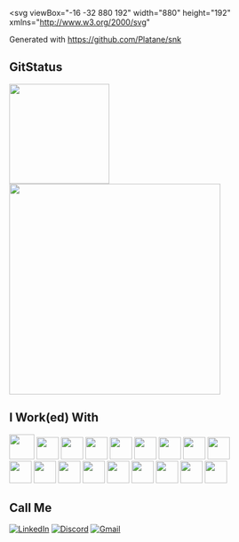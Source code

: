 <svg
  viewBox="-16 -32 880 192"
  width="880"
  height="192"
  xmlns="http://www.w3.org/2000/svg"
>
  <desc>Generated with https://github.com/Platane/snk</desc>
  <style>
    :root{
      --cb:#1b1f230a
      ;--cs:green
      ;--ce:transparent
      ;--c0:red
      ;--c1:#ff00c3
      ;--c2:#a900d3
      ;--c3:#008cf8
      ;--c4:#00f8a1
    }
    .c{
    shape-rendering:geometricPrecision;fill:var(--ce);stroke-width:1px;stroke:var(--cb);animation:none
    13100ms linear infinite;width:12px;height:12px}@keyframes c0{
    10.68%{
    fill:var(--c1)}10.7%,100%{
    fill:var(--ce)}}.c.c0{
    fill:var(--c1);animation-name:c0}@keyframes c1{
    40.45%{
    fill:var(--c2)}40.47%,100%{
    fill:var(--ce)}}.c.c1{
    fill:var(--c2);animation-name:c1}@keyframes c2{
    39.68%{
    fill:var(--c1)}39.7%,100%{
    fill:var(--ce)}}.c.c2{
    fill:var(--c1);animation-name:c2}@keyframes c3{
    60.3%{
    fill:var(--c4)}60.32%,100%{
    fill:var(--ce)}}.c.c3{
    fill:var(--c4);animation-name:c3}@keyframes c4{
    50.37%{
    fill:var(--c3)}50.39%,100%{
    fill:var(--ce)}}.c.c4{
    fill:var(--c3);animation-name:c4}@keyframes c5{
    51.9%{
    fill:var(--c4)}51.92%,100%{
    fill:var(--ce)}}.c.c5{
    fill:var(--c4);animation-name:c5}@keyframes c6{
    52.66%{
    fill:var(--c4)}52.68%,100%{
    fill:var(--ce)}}.c.c6{
    fill:var(--c4);animation-name:c6}@keyframes c7{
    45.79%{
    fill:var(--c2)}45.81%,100%{
    fill:var(--ce)}}.c.c7{
    fill:var(--c2);animation-name:c7}@keyframes c8{
    54.19%{
    fill:var(--c4)}54.21%,100%{
    fill:var(--ce)}}.c.c8{
    fill:var(--c4);animation-name:c8}.u{
    transform-origin:0 0;transform:scale(0,1);animation:none linear 13100ms infinite}@keyframes u0{
    10.68%{
    transform:scale(0.000,1)}10.7%,39.68%{
    transform:scale(0.500,1)}39.7%,100%{
    transform:scale(1.000,1)}}.u.u0{
    fill:var(--c1);animation-name:u0;transform-origin:0.0px 0}@keyframes u1{
    40.45%{
    transform:scale(0.000,1)}40.47%,45.79%{
    transform:scale(0.500,1)}45.81%,100%{
    transform:scale(1.000,1)}}.u.u1{
    fill:var(--c2);animation-name:u1;transform-origin:188.4px 0}@keyframes u2{
    50.37%{
    transform:scale(0.000,1)}50.39%,100%{
    transform:scale(1.000,1)}}.u.u2{
    fill:var(--c3);animation-name:u2;transform-origin:376.9px 0}@keyframes u3{
    51.9%{
    transform:scale(0.000,1)}51.92%,52.66%{
    transform:scale(0.250,1)}52.68%,54.19%{
    transform:scale(0.500,1)}54.21%,60.3%{
    transform:scale(0.750,1)}60.32%,100%{
    transform:scale(1.000,1)}}.u.u3{
    fill:var(--c4);animation-name:u3;transform-origin:471.1px 0}.s{
    shape-rendering:geometricPrecision;fill:var(--cs);animation:none linear 13100ms
    infinite}@keyframes s0{
    0%,99.24%{
    transform:translate(0px,-16px)}0.76%{
    transform:translate(0px,0px)}6.87%{
    transform:translate(128px,0px)}10.69%{
    transform:translate(128px,80px)}39.69%{
    transform:translate(736px,80px)}40.46%{
    transform:translate(736px,64px)}44.27%{
    transform:translate(816px,64px)}45.04%{
    transform:translate(816px,80px)}46.56%{
    transform:translate(848px,80px)}48.85%{
    transform:translate(848px,32px)}50.38%{
    transform:translate(816px,32px)}51.15%{
    transform:translate(816px,48px)}51.91%{
    transform:translate(832px,48px)}54.2%{
    transform:translate(832px,96px)}54.96%{
    transform:translate(816px,96px)}58.78%{
    transform:translate(816px,16px)}90.84%{
    transform:translate(144px,16px)}92.37%{
    transform:translate(144px,-16px)}}.s.s0{
    transform:translate(0px,-16px);animation-name:s0}@keyframes s1{
    0%,99.24%{
    transform:translate(16px,-16px)}0.76%{
    transform:translate(0px,-16px)}1.53%{
    transform:translate(0px,0px)}7.63%{
    transform:translate(128px,0px)}11.45%{
    transform:translate(128px,80px)}40.46%{
    transform:translate(736px,80px)}41.22%{
    transform:translate(736px,64px)}45.04%{
    transform:translate(816px,64px)}45.8%{
    transform:translate(816px,80px)}47.33%{
    transform:translate(848px,80px)}49.62%{
    transform:translate(848px,32px)}51.15%{
    transform:translate(816px,32px)}51.91%{
    transform:translate(816px,48px)}52.67%{
    transform:translate(832px,48px)}54.96%{
    transform:translate(832px,96px)}55.73%{
    transform:translate(816px,96px)}59.54%{
    transform:translate(816px,16px)}91.6%{
    transform:translate(144px,16px)}93.13%{
    transform:translate(144px,-16px)}}.s.s1{
    transform:translate(16px,-16px);animation-name:s1}@keyframes s2{
    0%,99.24%{
    transform:translate(32px,-16px)}1.53%{
    transform:translate(0px,-16px)}2.29%{
    transform:translate(0px,0px)}8.4%{
    transform:translate(128px,0px)}12.21%{
    transform:translate(128px,80px)}41.22%{
    transform:translate(736px,80px)}41.98%{
    transform:translate(736px,64px)}45.8%{
    transform:translate(816px,64px)}46.56%{
    transform:translate(816px,80px)}48.09%{
    transform:translate(848px,80px)}50.38%{
    transform:translate(848px,32px)}51.91%{
    transform:translate(816px,32px)}52.67%{
    transform:translate(816px,48px)}53.44%{
    transform:translate(832px,48px)}55.73%{
    transform:translate(832px,96px)}56.49%{
    transform:translate(816px,96px)}60.31%{
    transform:translate(816px,16px)}92.37%{
    transform:translate(144px,16px)}93.89%{
    transform:translate(144px,-16px)}}.s.s2{
    transform:translate(32px,-16px);animation-name:s2}@keyframes s3{
    0%,99.24%{
    transform:translate(48px,-16px)}2.29%{
    transform:translate(0px,-16px)}3.05%{
    transform:translate(0px,0px)}9.16%{
    transform:translate(128px,0px)}12.98%{
    transform:translate(128px,80px)}41.98%{
    transform:translate(736px,80px)}42.75%{
    transform:translate(736px,64px)}46.56%{
    transform:translate(816px,64px)}47.33%{
    transform:translate(816px,80px)}48.85%{
    transform:translate(848px,80px)}51.15%{
    transform:translate(848px,32px)}52.67%{
    transform:translate(816px,32px)}53.44%{
    transform:translate(816px,48px)}54.2%{
    transform:translate(832px,48px)}56.49%{
    transform:translate(832px,96px)}57.25%{
    transform:translate(816px,96px)}61.07%{
    transform:translate(816px,16px)}93.13%{
    transform:translate(144px,16px)}94.66%{
    transform:translate(144px,-16px)}}.s.s3{
    transform:translate(48px,-16px);animation-name:s3}
  </style>
  <rect class="c" x="2" y="2" rx="2" ry="2" />
  <rect class="c" x="2" y="18" rx="2" ry="2" />
  <rect class="c" x="2" y="34" rx="2" ry="2" />
  <rect class="c" x="2" y="50" rx="2" ry="2" />
  <rect class="c" x="2" y="66" rx="2" ry="2" />
  <rect class="c" x="2" y="82" rx="2" ry="2" />
  <rect class="c" x="2" y="98" rx="2" ry="2" />
  <rect class="c" x="18" y="2" rx="2" ry="2" />
  <rect class="c" x="18" y="18" rx="2" ry="2" />
  <rect class="c" x="18" y="34" rx="2" ry="2" />
  <rect class="c" x="18" y="50" rx="2" ry="2" />
  <rect class="c" x="18" y="66" rx="2" ry="2" />
  <rect class="c" x="18" y="82" rx="2" ry="2" />
  <rect class="c" x="18" y="98" rx="2" ry="2" />
  <rect class="c" x="34" y="2" rx="2" ry="2" />
  <rect class="c" x="34" y="18" rx="2" ry="2" />
  <rect class="c" x="34" y="34" rx="2" ry="2" />
  <rect class="c" x="34" y="50" rx="2" ry="2" />
  <rect class="c" x="34" y="66" rx="2" ry="2" />
  <rect class="c" x="34" y="82" rx="2" ry="2" />
  <rect class="c" x="34" y="98" rx="2" ry="2" />
  <rect class="c" x="50" y="2" rx="2" ry="2" />
  <rect class="c" x="50" y="18" rx="2" ry="2" />
  <rect class="c" x="50" y="34" rx="2" ry="2" />
  <rect class="c" x="50" y="50" rx="2" ry="2" />
  <rect class="c" x="50" y="66" rx="2" ry="2" />
  <rect class="c" x="50" y="82" rx="2" ry="2" />
  <rect class="c" x="50" y="98" rx="2" ry="2" />
  <rect class="c" x="66" y="2" rx="2" ry="2" />
  <rect class="c" x="66" y="18" rx="2" ry="2" />
  <rect class="c" x="66" y="34" rx="2" ry="2" />
  <rect class="c" x="66" y="50" rx="2" ry="2" />
  <rect class="c" x="66" y="66" rx="2" ry="2" />
  <rect class="c" x="66" y="82" rx="2" ry="2" />
  <rect class="c" x="66" y="98" rx="2" ry="2" />
  <rect class="c" x="82" y="2" rx="2" ry="2" />
  <rect class="c" x="82" y="18" rx="2" ry="2" />
  <rect class="c" x="82" y="34" rx="2" ry="2" />
  <rect class="c" x="82" y="50" rx="2" ry="2" />
  <rect class="c" x="82" y="66" rx="2" ry="2" />
  <rect class="c" x="82" y="82" rx="2" ry="2" />
  <rect class="c" x="82" y="98" rx="2" ry="2" />
  <rect class="c" x="98" y="2" rx="2" ry="2" />
  <rect class="c" x="98" y="18" rx="2" ry="2" />
  <rect class="c" x="98" y="34" rx="2" ry="2" />
  <rect class="c" x="98" y="50" rx="2" ry="2" />
  <rect class="c" x="98" y="66" rx="2" ry="2" />
  <rect class="c" x="98" y="82" rx="2" ry="2" />
  <rect class="c" x="98" y="98" rx="2" ry="2" />
  <rect class="c" x="114" y="2" rx="2" ry="2" />
  <rect class="c" x="114" y="18" rx="2" ry="2" />
  <rect class="c" x="114" y="34" rx="2" ry="2" />
  <rect class="c" x="114" y="50" rx="2" ry="2" />
  <rect class="c" x="114" y="66" rx="2" ry="2" />
  <rect class="c" x="114" y="82" rx="2" ry="2" />
  <rect class="c" x="114" y="98" rx="2" ry="2" />
  <rect class="c" x="130" y="2" rx="2" ry="2" />
  <rect class="c" x="130" y="18" rx="2" ry="2" />
  <rect class="c" x="130" y="34" rx="2" ry="2" />
  <rect class="c" x="130" y="50" rx="2" ry="2" />
  <rect class="c" x="130" y="66" rx="2" ry="2" />
  <rect class="c c0" x="130" y="82" rx="2" ry="2" />
  <rect class="c" x="130" y="98" rx="2" ry="2" />
  <rect class="c" x="146" y="2" rx="2" ry="2" />
  <rect class="c" x="146" y="18" rx="2" ry="2" />
  <rect class="c" x="146" y="34" rx="2" ry="2" />
  <rect class="c" x="146" y="50" rx="2" ry="2" />
  <rect class="c" x="146" y="66" rx="2" ry="2" />
  <rect class="c" x="146" y="82" rx="2" ry="2" />
  <rect class="c" x="146" y="98" rx="2" ry="2" />
  <rect class="c" x="162" y="2" rx="2" ry="2" />
  <rect class="c" x="162" y="18" rx="2" ry="2" />
  <rect class="c" x="162" y="34" rx="2" ry="2" />
  <rect class="c" x="162" y="50" rx="2" ry="2" />
  <rect class="c" x="162" y="66" rx="2" ry="2" />
  <rect class="c" x="162" y="82" rx="2" ry="2" />
  <rect class="c" x="162" y="98" rx="2" ry="2" />
  <rect class="c" x="178" y="2" rx="2" ry="2" />
  <rect class="c" x="178" y="18" rx="2" ry="2" />
  <rect class="c" x="178" y="34" rx="2" ry="2" />
  <rect class="c" x="178" y="50" rx="2" ry="2" />
  <rect class="c" x="178" y="66" rx="2" ry="2" />
  <rect class="c" x="178" y="82" rx="2" ry="2" />
  <rect class="c" x="178" y="98" rx="2" ry="2" />
  <rect class="c" x="194" y="2" rx="2" ry="2" />
  <rect class="c" x="194" y="18" rx="2" ry="2" />
  <rect class="c" x="194" y="34" rx="2" ry="2" />
  <rect class="c" x="194" y="50" rx="2" ry="2" />
  <rect class="c" x="194" y="66" rx="2" ry="2" />
  <rect class="c" x="194" y="82" rx="2" ry="2" />
  <rect class="c" x="194" y="98" rx="2" ry="2" />
  <rect class="c" x="210" y="2" rx="2" ry="2" />
  <rect class="c" x="210" y="18" rx="2" ry="2" />
  <rect class="c" x="210" y="34" rx="2" ry="2" />
  <rect class="c" x="210" y="50" rx="2" ry="2" />
  <rect class="c" x="210" y="66" rx="2" ry="2" />
  <rect class="c" x="210" y="82" rx="2" ry="2" />
  <rect class="c" x="210" y="98" rx="2" ry="2" />
  <rect class="c" x="226" y="2" rx="2" ry="2" />
  <rect class="c" x="226" y="18" rx="2" ry="2" />
  <rect class="c" x="226" y="34" rx="2" ry="2" />
  <rect class="c" x="226" y="50" rx="2" ry="2" />
  <rect class="c" x="226" y="66" rx="2" ry="2" />
  <rect class="c" x="226" y="82" rx="2" ry="2" />
  <rect class="c" x="226" y="98" rx="2" ry="2" />
  <rect class="c" x="242" y="2" rx="2" ry="2" />
  <rect class="c" x="242" y="18" rx="2" ry="2" />
  <rect class="c" x="242" y="34" rx="2" ry="2" />
  <rect class="c" x="242" y="50" rx="2" ry="2" />
  <rect class="c" x="242" y="66" rx="2" ry="2" />
  <rect class="c" x="242" y="82" rx="2" ry="2" />
  <rect class="c" x="242" y="98" rx="2" ry="2" />
  <rect class="c" x="258" y="2" rx="2" ry="2" />
  <rect class="c" x="258" y="18" rx="2" ry="2" />
  <rect class="c" x="258" y="34" rx="2" ry="2" />
  <rect class="c" x="258" y="50" rx="2" ry="2" />
  <rect class="c" x="258" y="66" rx="2" ry="2" />
  <rect class="c" x="258" y="82" rx="2" ry="2" />
  <rect class="c" x="258" y="98" rx="2" ry="2" />
  <rect class="c" x="274" y="2" rx="2" ry="2" />
  <rect class="c" x="274" y="18" rx="2" ry="2" />
  <rect class="c" x="274" y="34" rx="2" ry="2" />
  <rect class="c" x="274" y="50" rx="2" ry="2" />
  <rect class="c" x="274" y="66" rx="2" ry="2" />
  <rect class="c" x="274" y="82" rx="2" ry="2" />
  <rect class="c" x="274" y="98" rx="2" ry="2" />
  <rect class="c" x="290" y="2" rx="2" ry="2" />
  <rect class="c" x="290" y="18" rx="2" ry="2" />
  <rect class="c" x="290" y="34" rx="2" ry="2" />
  <rect class="c" x="290" y="50" rx="2" ry="2" />
  <rect class="c" x="290" y="66" rx="2" ry="2" />
  <rect class="c" x="290" y="82" rx="2" ry="2" />
  <rect class="c" x="290" y="98" rx="2" ry="2" />
  <rect class="c" x="306" y="2" rx="2" ry="2" />
  <rect class="c" x="306" y="18" rx="2" ry="2" />
  <rect class="c" x="306" y="34" rx="2" ry="2" />
  <rect class="c" x="306" y="50" rx="2" ry="2" />
  <rect class="c" x="306" y="66" rx="2" ry="2" />
  <rect class="c" x="306" y="82" rx="2" ry="2" />
  <rect class="c" x="306" y="98" rx="2" ry="2" />
  <rect class="c" x="322" y="2" rx="2" ry="2" />
  <rect class="c" x="322" y="18" rx="2" ry="2" />
  <rect class="c" x="322" y="34" rx="2" ry="2" />
  <rect class="c" x="322" y="50" rx="2" ry="2" />
  <rect class="c" x="322" y="66" rx="2" ry="2" />
  <rect class="c" x="322" y="82" rx="2" ry="2" />
  <rect class="c" x="322" y="98" rx="2" ry="2" />
  <rect class="c" x="338" y="2" rx="2" ry="2" />
  <rect class="c" x="338" y="18" rx="2" ry="2" />
  <rect class="c" x="338" y="34" rx="2" ry="2" />
  <rect class="c" x="338" y="50" rx="2" ry="2" />
  <rect class="c" x="338" y="66" rx="2" ry="2" />
  <rect class="c" x="338" y="82" rx="2" ry="2" />
  <rect class="c" x="338" y="98" rx="2" ry="2" />
  <rect class="c" x="354" y="2" rx="2" ry="2" />
  <rect class="c" x="354" y="18" rx="2" ry="2" />
  <rect class="c" x="354" y="34" rx="2" ry="2" />
  <rect class="c" x="354" y="50" rx="2" ry="2" />
  <rect class="c" x="354" y="66" rx="2" ry="2" />
  <rect class="c" x="354" y="82" rx="2" ry="2" />
  <rect class="c" x="354" y="98" rx="2" ry="2" />
  <rect class="c" x="370" y="2" rx="2" ry="2" />
  <rect class="c" x="370" y="18" rx="2" ry="2" />
  <rect class="c" x="370" y="34" rx="2" ry="2" />
  <rect class="c" x="370" y="50" rx="2" ry="2" />
  <rect class="c" x="370" y="66" rx="2" ry="2" />
  <rect class="c" x="370" y="82" rx="2" ry="2" />
  <rect class="c" x="370" y="98" rx="2" ry="2" />
  <rect class="c" x="386" y="2" rx="2" ry="2" />
  <rect class="c" x="386" y="18" rx="2" ry="2" />
  <rect class="c" x="386" y="34" rx="2" ry="2" />
  <rect class="c" x="386" y="50" rx="2" ry="2" />
  <rect class="c" x="386" y="66" rx="2" ry="2" />
  <rect class="c" x="386" y="82" rx="2" ry="2" />
  <rect class="c" x="386" y="98" rx="2" ry="2" />
  <rect class="c" x="402" y="2" rx="2" ry="2" />
  <rect class="c" x="402" y="18" rx="2" ry="2" />
  <rect class="c" x="402" y="34" rx="2" ry="2" />
  <rect class="c" x="402" y="50" rx="2" ry="2" />
  <rect class="c" x="402" y="66" rx="2" ry="2" />
  <rect class="c" x="402" y="82" rx="2" ry="2" />
  <rect class="c" x="402" y="98" rx="2" ry="2" />
  <rect class="c" x="418" y="2" rx="2" ry="2" />
  <rect class="c" x="418" y="18" rx="2" ry="2" />
  <rect class="c" x="418" y="34" rx="2" ry="2" />
  <rect class="c" x="418" y="50" rx="2" ry="2" />
  <rect class="c" x="418" y="66" rx="2" ry="2" />
  <rect class="c" x="418" y="82" rx="2" ry="2" />
  <rect class="c" x="418" y="98" rx="2" ry="2" />
  <rect class="c" x="434" y="2" rx="2" ry="2" />
  <rect class="c" x="434" y="18" rx="2" ry="2" />
  <rect class="c" x="434" y="34" rx="2" ry="2" />
  <rect class="c" x="434" y="50" rx="2" ry="2" />
  <rect class="c" x="434" y="66" rx="2" ry="2" />
  <rect class="c" x="434" y="82" rx="2" ry="2" />
  <rect class="c" x="434" y="98" rx="2" ry="2" />
  <rect class="c" x="450" y="2" rx="2" ry="2" />
  <rect class="c" x="450" y="18" rx="2" ry="2" />
  <rect class="c" x="450" y="34" rx="2" ry="2" />
  <rect class="c" x="450" y="50" rx="2" ry="2" />
  <rect class="c" x="450" y="66" rx="2" ry="2" />
  <rect class="c" x="450" y="82" rx="2" ry="2" />
  <rect class="c" x="450" y="98" rx="2" ry="2" />
  <rect class="c" x="466" y="2" rx="2" ry="2" />
  <rect class="c" x="466" y="18" rx="2" ry="2" />
  <rect class="c" x="466" y="34" rx="2" ry="2" />
  <rect class="c" x="466" y="50" rx="2" ry="2" />
  <rect class="c" x="466" y="66" rx="2" ry="2" />
  <rect class="c" x="466" y="82" rx="2" ry="2" />
  <rect class="c" x="466" y="98" rx="2" ry="2" />
  <rect class="c" x="482" y="2" rx="2" ry="2" />
  <rect class="c" x="482" y="18" rx="2" ry="2" />
  <rect class="c" x="482" y="34" rx="2" ry="2" />
  <rect class="c" x="482" y="50" rx="2" ry="2" />
  <rect class="c" x="482" y="66" rx="2" ry="2" />
  <rect class="c" x="482" y="82" rx="2" ry="2" />
  <rect class="c" x="482" y="98" rx="2" ry="2" />
  <rect class="c" x="498" y="2" rx="2" ry="2" />
  <rect class="c" x="498" y="18" rx="2" ry="2" />
  <rect class="c" x="498" y="34" rx="2" ry="2" />
  <rect class="c" x="498" y="50" rx="2" ry="2" />
  <rect class="c" x="498" y="66" rx="2" ry="2" />
  <rect class="c" x="498" y="82" rx="2" ry="2" />
  <rect class="c" x="498" y="98" rx="2" ry="2" />
  <rect class="c" x="514" y="2" rx="2" ry="2" />
  <rect class="c" x="514" y="18" rx="2" ry="2" />
  <rect class="c" x="514" y="34" rx="2" ry="2" />
  <rect class="c" x="514" y="50" rx="2" ry="2" />
  <rect class="c" x="514" y="66" rx="2" ry="2" />
  <rect class="c" x="514" y="82" rx="2" ry="2" />
  <rect class="c" x="514" y="98" rx="2" ry="2" />
  <rect class="c" x="530" y="2" rx="2" ry="2" />
  <rect class="c" x="530" y="18" rx="2" ry="2" />
  <rect class="c" x="530" y="34" rx="2" ry="2" />
  <rect class="c" x="530" y="50" rx="2" ry="2" />
  <rect class="c" x="530" y="66" rx="2" ry="2" />
  <rect class="c" x="530" y="82" rx="2" ry="2" />
  <rect class="c" x="530" y="98" rx="2" ry="2" />
  <rect class="c" x="546" y="2" rx="2" ry="2" />
  <rect class="c" x="546" y="18" rx="2" ry="2" />
  <rect class="c" x="546" y="34" rx="2" ry="2" />
  <rect class="c" x="546" y="50" rx="2" ry="2" />
  <rect class="c" x="546" y="66" rx="2" ry="2" />
  <rect class="c" x="546" y="82" rx="2" ry="2" />
  <rect class="c" x="546" y="98" rx="2" ry="2" />
  <rect class="c" x="562" y="2" rx="2" ry="2" />
  <rect class="c" x="562" y="18" rx="2" ry="2" />
  <rect class="c" x="562" y="34" rx="2" ry="2" />
  <rect class="c" x="562" y="50" rx="2" ry="2" />
  <rect class="c" x="562" y="66" rx="2" ry="2" />
  <rect class="c" x="562" y="82" rx="2" ry="2" />
  <rect class="c" x="562" y="98" rx="2" ry="2" />
  <rect class="c" x="578" y="2" rx="2" ry="2" />
  <rect class="c" x="578" y="18" rx="2" ry="2" />
  <rect class="c" x="578" y="34" rx="2" ry="2" />
  <rect class="c" x="578" y="50" rx="2" ry="2" />
  <rect class="c" x="578" y="66" rx="2" ry="2" />
  <rect class="c" x="578" y="82" rx="2" ry="2" />
  <rect class="c" x="578" y="98" rx="2" ry="2" />
  <rect class="c" x="594" y="2" rx="2" ry="2" />
  <rect class="c" x="594" y="18" rx="2" ry="2" />
  <rect class="c" x="594" y="34" rx="2" ry="2" />
  <rect class="c" x="594" y="50" rx="2" ry="2" />
  <rect class="c" x="594" y="66" rx="2" ry="2" />
  <rect class="c" x="594" y="82" rx="2" ry="2" />
  <rect class="c" x="594" y="98" rx="2" ry="2" />
  <rect class="c" x="610" y="2" rx="2" ry="2" />
  <rect class="c" x="610" y="18" rx="2" ry="2" />
  <rect class="c" x="610" y="34" rx="2" ry="2" />
  <rect class="c" x="610" y="50" rx="2" ry="2" />
  <rect class="c" x="610" y="66" rx="2" ry="2" />
  <rect class="c" x="610" y="82" rx="2" ry="2" />
  <rect class="c" x="610" y="98" rx="2" ry="2" />
  <rect class="c" x="626" y="2" rx="2" ry="2" />
  <rect class="c" x="626" y="18" rx="2" ry="2" />
  <rect class="c" x="626" y="34" rx="2" ry="2" />
  <rect class="c" x="626" y="50" rx="2" ry="2" />
  <rect class="c" x="626" y="66" rx="2" ry="2" />
  <rect class="c" x="626" y="82" rx="2" ry="2" />
  <rect class="c" x="626" y="98" rx="2" ry="2" />
  <rect class="c" x="642" y="2" rx="2" ry="2" />
  <rect class="c" x="642" y="18" rx="2" ry="2" />
  <rect class="c" x="642" y="34" rx="2" ry="2" />
  <rect class="c" x="642" y="50" rx="2" ry="2" />
  <rect class="c" x="642" y="66" rx="2" ry="2" />
  <rect class="c" x="642" y="82" rx="2" ry="2" />
  <rect class="c" x="642" y="98" rx="2" ry="2" />
  <rect class="c" x="658" y="2" rx="2" ry="2" />
  <rect class="c" x="658" y="18" rx="2" ry="2" />
  <rect class="c" x="658" y="34" rx="2" ry="2" />
  <rect class="c" x="658" y="50" rx="2" ry="2" />
  <rect class="c" x="658" y="66" rx="2" ry="2" />
  <rect class="c" x="658" y="82" rx="2" ry="2" />
  <rect class="c" x="658" y="98" rx="2" ry="2" />
  <rect class="c" x="674" y="2" rx="2" ry="2" />
  <rect class="c" x="674" y="18" rx="2" ry="2" />
  <rect class="c" x="674" y="34" rx="2" ry="2" />
  <rect class="c" x="674" y="50" rx="2" ry="2" />
  <rect class="c" x="674" y="66" rx="2" ry="2" />
  <rect class="c" x="674" y="82" rx="2" ry="2" />
  <rect class="c" x="674" y="98" rx="2" ry="2" />
  <rect class="c" x="690" y="2" rx="2" ry="2" />
  <rect class="c" x="690" y="18" rx="2" ry="2" />
  <rect class="c" x="690" y="34" rx="2" ry="2" />
  <rect class="c" x="690" y="50" rx="2" ry="2" />
  <rect class="c" x="690" y="66" rx="2" ry="2" />
  <rect class="c" x="690" y="82" rx="2" ry="2" />
  <rect class="c" x="690" y="98" rx="2" ry="2" />
  <rect class="c" x="706" y="2" rx="2" ry="2" />
  <rect class="c" x="706" y="18" rx="2" ry="2" />
  <rect class="c" x="706" y="34" rx="2" ry="2" />
  <rect class="c" x="706" y="50" rx="2" ry="2" />
  <rect class="c" x="706" y="66" rx="2" ry="2" />
  <rect class="c" x="706" y="82" rx="2" ry="2" />
  <rect class="c" x="706" y="98" rx="2" ry="2" />
  <rect class="c" x="722" y="2" rx="2" ry="2" />
  <rect class="c" x="722" y="18" rx="2" ry="2" />
  <rect class="c" x="722" y="34" rx="2" ry="2" />
  <rect class="c" x="722" y="50" rx="2" ry="2" />
  <rect class="c" x="722" y="66" rx="2" ry="2" />
  <rect class="c" x="722" y="82" rx="2" ry="2" />
  <rect class="c" x="722" y="98" rx="2" ry="2" />
  <rect class="c" x="738" y="2" rx="2" ry="2" />
  <rect class="c" x="738" y="18" rx="2" ry="2" />
  <rect class="c" x="738" y="34" rx="2" ry="2" />
  <rect class="c" x="738" y="50" rx="2" ry="2" />
  <rect class="c c1" x="738" y="66" rx="2" ry="2" />
  <rect class="c c2" x="738" y="82" rx="2" ry="2" />
  <rect class="c" x="738" y="98" rx="2" ry="2" />
  <rect class="c" x="754" y="2" rx="2" ry="2" />
  <rect class="c" x="754" y="18" rx="2" ry="2" />
  <rect class="c" x="754" y="34" rx="2" ry="2" />
  <rect class="c" x="754" y="50" rx="2" ry="2" />
  <rect class="c" x="754" y="66" rx="2" ry="2" />
  <rect class="c" x="754" y="82" rx="2" ry="2" />
  <rect class="c" x="754" y="98" rx="2" ry="2" />
  <rect class="c" x="770" y="2" rx="2" ry="2" />
  <rect class="c" x="770" y="18" rx="2" ry="2" />
  <rect class="c" x="770" y="34" rx="2" ry="2" />
  <rect class="c" x="770" y="50" rx="2" ry="2" />
  <rect class="c" x="770" y="66" rx="2" ry="2" />
  <rect class="c" x="770" y="82" rx="2" ry="2" />
  <rect class="c" x="770" y="98" rx="2" ry="2" />
  <rect class="c" x="786" y="2" rx="2" ry="2" />
  <rect class="c c3" x="786" y="18" rx="2" ry="2" />
  <rect class="c" x="786" y="34" rx="2" ry="2" />
  <rect class="c" x="786" y="50" rx="2" ry="2" />
  <rect class="c" x="786" y="66" rx="2" ry="2" />
  <rect class="c" x="786" y="82" rx="2" ry="2" />
  <rect class="c" x="786" y="98" rx="2" ry="2" />
  <rect class="c" x="802" y="2" rx="2" ry="2" />
  <rect class="c" x="802" y="18" rx="2" ry="2" />
  <rect class="c" x="802" y="34" rx="2" ry="2" />
  <rect class="c" x="802" y="50" rx="2" ry="2" />
  <rect class="c" x="802" y="66" rx="2" ry="2" />
  <rect class="c" x="802" y="82" rx="2" ry="2" />
  <rect class="c" x="802" y="98" rx="2" ry="2" />
  <rect class="c" x="818" y="2" rx="2" ry="2" />
  <rect class="c" x="818" y="18" rx="2" ry="2" />
  <rect class="c c4" x="818" y="34" rx="2" ry="2" />
  <rect class="c" x="818" y="50" rx="2" ry="2" />
  <rect class="c" x="818" y="66" rx="2" ry="2" />
  <rect class="c" x="818" y="82" rx="2" ry="2" />
  <rect class="c" x="818" y="98" rx="2" ry="2" />
  <rect class="c" x="834" y="2" rx="2" ry="2" />
  <rect class="c" x="834" y="18" rx="2" ry="2" />
  <rect class="c" x="834" y="34" rx="2" ry="2" />
  <rect class="c c5" x="834" y="50" rx="2" ry="2" />
  <rect class="c c6" x="834" y="66" rx="2" ry="2" />
  <rect class="c c7" x="834" y="82" rx="2" ry="2" />
  <rect class="c c8" x="834" y="98" rx="2" ry="2" />
  <rect class="u u0" height="12" width="189.0" x="0.0" y="144" />
  <rect class="u u1" height="12" width="189.0" x="188.4" y="144" />
  <rect class="u u2" height="12" width="94.8" x="376.9" y="144" />
  <rect class="u u3" height="12" width="377.5" x="471.1" y="144" />
  <rect
    class="s s0"
    x="0.8"
    y="0.8"
    width="14.4"
    height="14.4"
    rx="4.5"
    ry="4.5"
  />
  <rect
    class="s s1"
    x="1.8"
    y="1.8"
    width="12.3"
    height="12.3"
    rx="4.1"
    ry="4.1"
  />
  <rect
    class="s s2"
    x="2.6"
    y="2.6"
    width="10.8"
    height="10.8"
    rx="3.6"
    ry="3.6"
  />
  <rect
    class="s s3"
    x="3.0"
    y="3.0"
    width="9.9"
    height="9.9"
    rx="3.3"
    ry="3.3"
  />
</svg>

<h2 color=red>GitStatus</h2>

<div display=flex>
  <img src="https://th.bing.com/th/id/R.6e475e4b926c1357a61474d128ce2783?rik=Vj81Wwmkw8OPBw&riu=http%3a%2f%2fpre02.deviantart.net%2f88bb%2fth%2fpre%2ff%2f2015%2f323%2fd%2fe%2fstar_butterfly_by_sparxyz-d9h8zk1.png&ehk=U9oNmhqJSM6OEr3NuO5r7CDOKid7xH7sL763TCfd2os%3d&risl=&pid=ImgRaw&r=0" width=180>
  <img src="https://github-readme-stats-git-masterrstaa-rickstaa.vercel.app/api/top-langs/?username=fadadoc&layout=compact&bg_color=000&border_color=30A3DC&title_color=E94D5F&text_color=FFF" width=380>
</div>

<h2 color=red>I Work(ed) With</h2>

<div display=flex>
  <img src="https://cdn.jsdelivr.net/gh/devicons/devicon@latest/icons/java/java-original.svg" width=45>
  <img src="https://cdn.jsdelivr.net/gh/devicons/devicon@latest/icons/c/c-original.svg" width=40>
  <img src="https://cdn.jsdelivr.net/gh/devicons/devicon@latest/icons/cplusplus/cplusplus-original.svg" width=40>
  <img src="https://cdn.jsdelivr.net/gh/devicons/devicon@latest/icons/javascript/javascript-original.svg" width=40>
  <img src="https://cdn.jsdelivr.net/gh/devicons/devicon@latest/icons/css3/css3-original.svg" width=40>
  <img src="https://cdn.jsdelivr.net/gh/devicons/devicon@latest/icons/html5/html5-original.svg" width=40>
  <img src="https://cdn.jsdelivr.net/gh/devicons/devicon@latest/icons/maven/maven-original.svg" width=40>
  <img src="https://cdn.jsdelivr.net/gh/devicons/devicon@latest/icons/filezilla/filezilla-original.svg" width=40>
  <img src="https://cdn.jsdelivr.net/gh/devicons/devicon@latest/icons/git/git-original.svg" width=40>
</div>
<div display=flex>
  <img src="https://cdn.jsdelivr.net/gh/devicons/devicon@latest/icons/python/python-original.svg" width=40>
  <img src="https://cdn.jsdelivr.net/gh/devicons/devicon@latest/icons/matplotlib/matplotlib-original.svg" width=40>
  <img src="https://cdn.jsdelivr.net/gh/devicons/devicon@latest/icons/react/react-original.svg" width=40>
  <img src="https://cdn.jsdelivr.net/gh/devicons/devicon@latest/icons/postman/postman-original.svg" width=40>
  <img src="https://cdn.jsdelivr.net/gh/devicons/devicon@latest/icons/vscode/vscode-original.svg" width=40>
  <img src="https://cdn.jsdelivr.net/gh/devicons/devicon@latest/icons/eclipse/eclipse-original.svg" width=40>
  <img src="https://cdn.jsdelivr.net/gh/devicons/devicon@latest/icons/spring/spring-original.svg" width=40>
  <img src="https://cdn.jsdelivr.net/gh/devicons/devicon@latest/icons/nodejs/nodejs-original.svg" width=40>
  <img src="https://cdn.jsdelivr.net/gh/devicons/devicon@latest/icons/figma/figma-original.svg" width=40>
</div>

<h2 color=red>Call Me</h2>

[![LinkedIn](https://img.shields.io/badge/LinkedIn-0077B5?style=for-the-badge&logo=linkedin&logoColor=white)](https://www.linkedin.com/in/joão-douglas-dantas-a48a16247)
[![Discord](https://img.shields.io/badge/Discord-7289DA?style=for-the-badge&logo=discord&logoColor=white)](https://discord.com/channels/@fadadoc/)
[![Gmail](https://img.shields.io/badge/Gmail-333333?style=for-the-badge&logo=gmail&logoColor=red)](mailto:joao.douglas226@gmail.com)
